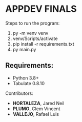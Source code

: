 # APPDEV FINALS

Steps to run the program:

 1. py -m venv venv
 2. venv/Scripts/activate
 3. pip install -r requirements.txt
 4. py main.py

Requirements:
-
- Python 3.8+
- Tabulate 0.8.10

Contributors:
- **HORTALEZA**, Jared Neil
- **PLUMO**, Clem Vincent
- **VALLEJO**, Rafael Luis

